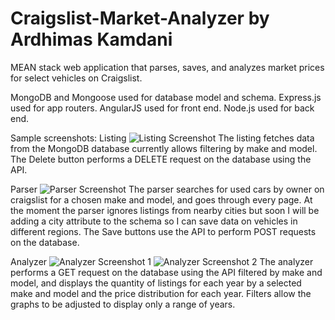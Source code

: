 # Craigslist-Market-Analyzer by Ardhimas Kamdani
MEAN stack web application that parses, saves, and analyzes market prices for select vehicles on Craigslist.

MongoDB and Mongoose used for database model and schema.
Express.js used for app routers.
AngularJS used for front end.
Node.js used for back end.

Sample screenshots:
Listing
![Listing Screenshot](https://cloud.githubusercontent.com/assets/5238654/14359783/b5378316-fcb8-11e5-9fc6-7f3ea94528d7.png)
The listing fetches data from the MongoDB database currently allows filtering by make and model. The Delete button performs a DELETE request on the database using the API.

Parser
![Parser Screenshot](https://cloud.githubusercontent.com/assets/5238654/14359868/2a0efef8-fcb9-11e5-9ea0-71e54cc9c8b7.png)
The parser searches for used cars by owner on craigslist for a chosen make and model, and goes through every page. At the moment the parser ignores listings from nearby cities but soon I will be adding a city attribute to the schema so I can save data on vehicles in different regions. The Save buttons use the API to perform POST requests on the database.

Analyzer
![Analyzer Screenshot 1](https://cloud.githubusercontent.com/assets/5238654/14359843/1102322c-fcb9-11e5-87f1-184c00c8bc87.png)
![Analyzer Screenshot 2](https://cloud.githubusercontent.com/assets/5238654/14359844/1104746a-fcb9-11e5-99d5-15add6fdb15b.png)
The analyzer performs a GET request on the database using the API filtered by make and model, and displays the quantity of listings for each year by a selected make and model and the price distribution for each year. Filters allow the graphs to be adjusted to display only a range of years.
